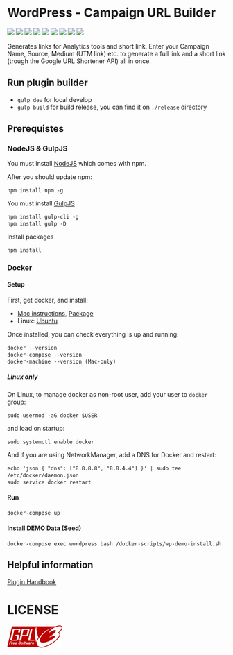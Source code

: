 # WordPress - Campaign URL Builder
[![](https://img.shields.io/badge/release-1.4.3-green.svg)](https://github.com/reatlat/wp-campaign-url-builder/releases/tag/v1.4.3)
[![](https://img.shields.io/badge/npm-6.4.2-red.svg?logo=npm)](https://nodejs.org/en/)
[![](https://img.shields.io/badge/Gulp-%5E3.9.1-DA4648.svg?logo=gulp)](https://gulpjs.com/)
[![](https://img.shields.io/badge/Sass-ready-ff69b4.svg?logo=sass)](https://sass-lang.com/)
[![](https://img.shields.io/badge/Docker-ready-blue.svg?logo=docker)](https://hub.docker.com/_/wordpress/)
[![](https://img.shields.io/badge/PHP_5.6-ready-777BB4.svg?logo=php)](https://php.net/)
[![](https://img.shields.io/badge/PHP_7.2-ready-777BB4.svg?logo=php)](https://php.net/)
[![](https://img.shields.io/badge/PHP_7.3-ready-777BB4.svg?logo=php)](https://php.net/)
[![](https://img.shields.io/badge/WordPress-5.0.0-blue.svg?logo=wordpress)](https://wordpress.org/)

Generates links for Analytics tools and short link.
Enter your Campaign Name, Source, Medium (UTM link) etc.
to generate a full link and a short link (trough the Google
URL Shortener API) all in once.

## Run plugin builder
- `gulp dev` for local develop
- `gulp build` for build release, you can find it on `./release` directory

## Prerequistes

### NodeJS & GulpJS
You must install [NodeJS](https://nodejs.org/en/download/current/) which comes with npm. 

After you should update npm:
```
npm install npm -g
```
You must install [GulpJS](http://gulpjs.com/)
```
npm install gulp-cli -g
npm install gulp -D
```
Install packages
```
npm install
```

### Docker

#### Setup
First, get docker, and install:
* [Mac instructions](https://docs.docker.com/docker-for-mac/), [Package](https://download.docker.com/mac/stable/Docker.dmg)
* Linux: [Ubuntu](https://docs.docker.com/engine/installation/linux/ubuntu/)

Once installed, you can check everything is up and running:
```
docker --version
docker-compose --version
docker-machine --version (Mac-only)
```
##### Linux only
On Linux, to manage docker as non-root user, add your user to ```docker``` group:
```
sudo usermod -aG docker $USER
```
and load on startup:
```
sudo systemctl enable docker
```
And if you are using NetworkManager, add a DNS for Docker and restart:
```
echo 'json { "dns": ["8.8.8.8", "8.8.4.4"] }' | sudo tee /etc/docker/daemon.json
sudo service docker restart
```

#### Run
```
docker-compose up
```

#### Install DEMO Data (Seed)
```
docker-compose exec wordpress bash /docker-scripts/wp-demo-install.sh
```

## Helpful information
[Plugin Handbook](https://developer.wordpress.org/plugins/wordpress-org/how-to-use-subversion/)

# LICENSE
[![GNU GPL v3.0](./includes/gplv3-127x51.png)](./LICENSE)
